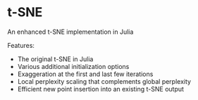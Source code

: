 # t-SNE
An enhanced t-SNE implementation in Julia

Features: 
- The original t-SNE in Julia
- Various additional initialization options 
- Exaggeration at the first and last few iterations
- Local perplexity scaling that complements global perplexity
- Efficient new point insertion into an existing t-SNE output
